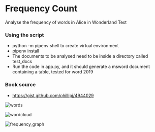 # Frequency Count

Analyse the frequency of words in Alice in Wonderland Text

### Using the script
* python -m pipenv shell to create virtual environment
* pipenv install 
* The documents to be analysed need to be inside a directory called test_docs
* Run the code in app.py, and it should generate a msword document containing a table, tested for word 2019

### Book source 
* https://gist.github.com/phillipj/4944029

![words](https://github.com/user-attachments/assets/4eaf5549-159a-4769-944a-f69f978c6f61)

![wordcloud](https://github.com/user-attachments/assets/92a9f80b-38b4-4c9b-a1db-ef59d08c3546)

![frequency_graph](https://github.com/user-attachments/assets/7d2165a2-d51a-4489-907d-33f5ba859510)

